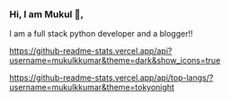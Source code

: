 ### Hi, I am Mukul 👋, 

I am a full stack python developer and a blogger!!

https://github-readme-stats.vercel.app/api?username=mukulkkumar&theme=dark&show_icons=true

https://github-readme-stats.vercel.app/api/top-langs/?username=mukulkkumar&theme=tokyonight

